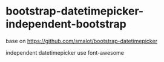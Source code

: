 # bootstrap-datetimepicker-independent-bootstrap
base on https://github.com/smalot/bootstrap-datetimepicker

independent datetimepicker
use font-awesome


